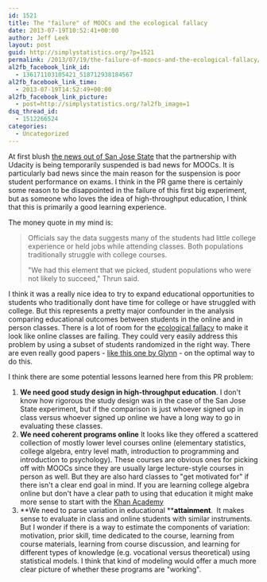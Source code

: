 ```yaml
---
id: 1521
title: The "failure" of MOOCs and the ecological fallacy
date: 2013-07-19T10:52:41+00:00
author: Jeff Leek
layout: post
guid: http://simplystatistics.org/?p=1521
permalink: /2013/07/19/the-failure-of-moocs-and-the-ecological-fallacy/
al2fb_facebook_link_id:
  - 136171103105421_518712938184567
al2fb_facebook_link_time:
  - 2013-07-19T14:52:49+00:00
al2fb_facebook_link_picture:
  - post=http://simplystatistics.org/?al2fb_image=1
dsq_thread_id:
  - 1512266524
categories:
  - Uncategorized
---
```

At first blush [the news out of San Jose State](http://www.sfgate.com/news/article/San-Jose-State-suspends-online-courses-4672870.php) that the partnership with Udacity is being temporarily suspended is bad news for MOOCs. It is particularly bad news since the main reason for the suspension is poor student performance on exams. I think in the PR game there is certainly some reason to be disappointed in the failure of this first big experiment, but as someone who loves the idea of high-throughput education, I think that this is primarily a good learning experience.

The money quote in my mind is:

> Officials say the data suggests many of the students had little college experience or held jobs while attending classes. Both populations traditionally struggle with college courses.
> 
> "We had this element that we picked, student populations who were not likely to succeed," Thrun said.

I think it was a really nice idea to try to expand educational opportunities to students who traditionally dont have time for college or have struggled with college. But this represents a pretty major confounder in the analysis comparing educational outcomes between students in the online and in person classes. There is a lot of room for the [ecological fallacy](http://en.wikipedia.org/wiki/Ecological_fallacy) to make it look like online classes are failing. They could very easily address this problem by using a subset of students randomized in the right way. There are even really good papers - [like this one by Glynn](http://scholar.harvard.edu/aglynn/publications/alleviating-linear-ecological-bias-and-optimal-design-subsample-data) - on the optimal way to do this.

I think there are some potential lessons learned here from this PR problem:

  1. <span style="line-height: 15.994318008422852px;"><strong>We need good study design in high-throughput education</strong>. I don't know how rigorous the study design was in the case of the San Jose State experiment, but if the comparison is just whoever signed up in class versus whoever signed up online we have a long way to go in evaluating these classes.<br /> </span>
  2. **We need coherent programs online** It looks like they offered a scattered collection of mostly lower level courses online (elementary statistics, college algebra, entry level math, introduction to programming and introduction to psychology). These courses are obvious ones for picking off with MOOCs since they are usually large lecture-style courses in person as well. But they are also hard classes to "get motivated for" if there isn't a clear end goal in mind. If you are learning college algebra online but don't have a clear path to using that education it might make more sense to start with the [Khan Academy](https://www.khanacademy.org/math/algebra)
  3. **We need to parse variation in educational **<span style="color: #000000;"><b>attainment</b></span>.  It makes sense to evaluate in class and online students with similar instruments. But I wonder if there is a way to estimate the components of variation: motivation, prior skill, time dedicated to the course, learning from course materials, learning from course discussion, and learning for different types of knowledge (e.g. vocational versus theoretical) using statistical models. I think that kind of modeling would offer a much more clear picture of whether these programs are "working".